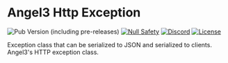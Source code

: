 # Angel3 Http Exception

![Pub Version (including pre-releases)](https://img.shields.io/pub/v/angel3_http_exception?include_prereleases)
[![Null Safety](https://img.shields.io/badge/null-safety-brightgreen)](https://dart.dev/null-safety)
[![Discord](https://img.shields.io/discord/1060322353214660698)](https://discord.gg/3X6bxTUdCM)
[![License](https://img.shields.io/github/license/dart-backend/angel)](https://github.com/dart-backend/angel/tree/master/packages/http_exception/LICENSE)

Exception class that can be serialized to JSON and serialized to clients. Angel3's HTTP exception class.
